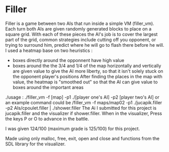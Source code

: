 # Filler

Filler is a game between two AIs that run inside a simple VM (filler_vm).
Each turn both AIs are given randomly generated blocks to place on a square grid.
With each of these pieces the AI's job is to cover the largest part of the grid,
common strategies include cutting off you opponent, or trying to surround him,
predict where he will go to flash there before he will.
I used a heatmap base on two heuristics :
  - boxes directly around the opponnent have high value
  - boxes around the the 3/4 and 1/4 of the map horizontally and vertically are given value to
      give the AI more liberty, so that it isn't solely stuck on the opponent player's positions
 After finding the places in the map with value, the heatmap is "smoothed out" so that the AI can give value 
 to boxes around the important areas

  ./usage : ./filler_vm -f [map] -p1 ./[player one's AI] -p2 [player two's AI]
  or an example command could be
  /filler_vm -f maps/map02 -p1 ./jucapik.filler -p2 AIs/cpoulet.filler | ./shower.filler
  The Ai I submitted for this project is jucapik.filler and the visualizer if shower.filler.
  When in the visualizer, Press the keys P or O to advance in the battle.
  

I was given 124/100 (maximum grade is 125/100) for this project.

Made using only malloc, free, exit, open and close and functions from the SDL library for the visualizer.
